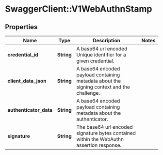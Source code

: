 # SwaggerClient::V1WebAuthnStamp

## Properties
Name | Type | Description | Notes
------------ | ------------- | ------------- | -------------
**credential_id** | **String** | A base64 url encoded Unique identifier for a given credential. | 
**client_data_json** | **String** | A base64 encoded payload containing metadata about the signing context and the challenge. | 
**authenticator_data** | **String** | A base64 encoded payload containing metadata about the authenticator. | 
**signature** | **String** | The base64 url encoded signature bytes contained within the WebAuthn assertion response. | 

